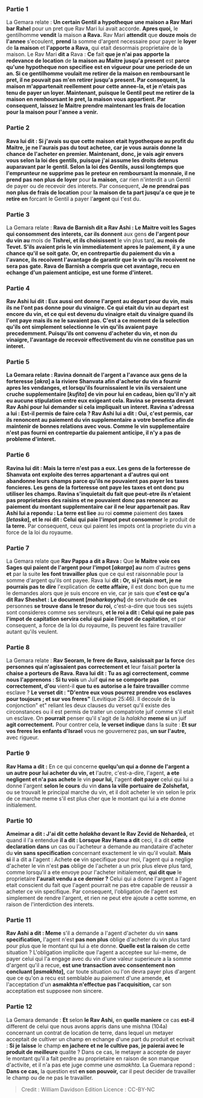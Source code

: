 
### Partie 1
La Gemara relate : <b>Un certain Gentil a hypotheque une maison a Rav Mari bar Rahel</b> pour un pret que Rav Mari lui avait accorde. <b>Apres quoi,</b> le gentilhomme <b>vendit</b> la maison <b>a Rava.</b> Rav Mari <b>attendit</b> que <b>douze mois</b> de <b>l'annee</b> s'ecoulent, <b>prend</b> la somme d'argent necessaire pour payer le <b>loyer</b> de <b>la maison</b> et <b>l'apporte a Rava,</b> qui etait desormais proprietaire de la maison. Le Rav Mari <b>dit a</b> Rava : <b>Ce</b> fait <b>que je n'ai pas apporte la redevance de location</b> de <b>la maison au Maitre jusqu'a present</b> est <b>parce qu'une <b>hypotheque non specifiee</b> est en vigueur pour une periode de <b>un an. Si</b> ce <b>gentilhomme voulait me retirer</b> de la maison en remboursant le pret, <b>il ne pouvait pas m'en retirer</b> jusqu'a present. Par consequent, la maison m'appartenait reellement pour cette annee-la, et je n'etais pas tenu de payer un loyer. Maintenant, puisque le Gentil peut me retirer de la maison en remboursant le pret, la maison vous appartient. Par consequent, <b>laissez le Maitre prendre maintenant les frais de location</b> pour <b>la maison</b> pour l'annee a venir.

### Partie 2
Rava lui <b>dit : Si j'avais su que</b> cette maison <b>etait hypothequee au profit du Maitre, je ne l'aurais pas du tout achetee</b>, car je vous aurais donne la chance de l'acheter en premier. <b>Maintenant,</b> donc, <b>je vais agir envers vous selon la loi</b> des gentils, puisque j'ai assume les droits detenus auparavant par le gentil. Selon la loi des Gentils, <b>aussi longtemps que</b> l'emprunteur <b>ne supprime pas</b> le preteur <b>en</b> remboursant la <b>monnaie,</b> il ne prend pas non plus de loyer</b> pour <b>la maison,</b> car rien n'interdit a un Gentil de payer ou de recevoir des interets. Par consequent, <b>Je ne prendrai pas non plus de frais de location</b> pour <b>la maison de ta part jusqu'a ce que je te retire en</b> forcant le Gentil a payer l'<b>argent</b> qui t'est du.

### Partie 3
La Gemara relate : <b>Rava de Barnish dit a Rav Ashi : Le Maitre voit les Sages qui consomment des interets, car ils donnent</b> aux gens <b>de l'argent pour du vin au</b> mois de <b>Tishrei, et ils choisissent</b> le vin plus tard, <b>au mois de <b>Tevet.</b> S'ils avaient pris le vin immediatement apres le paiement, il y a une chance qu'il se soit gate. Or, en contrepartie du paiement du vin a l'avance, ils recoivent l'avantage de garantir que le vin qu'ils recoivent ne sera pas gate. Rava de Barnish a compris que cet avantage, recu en echange d'un paiement anticipe, est une forme d'interet.

### Partie 4
Rav Ashi lui <b>dit : Eux aussi ont donne</b> l'argent au depart <b>pour du vin,</b> mais <b>ils ne l'ont pas donne</b> <b>pour du vinaigre. Ce qui etait du vin au depart est</b> encore du <b>vin,</b> et <b>ce qui</b> est devenu du <b>vinaigre etait du vinaigre</b> quand ils l'ont paye mais ils ne le savaient pas. <b>C'est a ce moment</b> de la selection <b>qu'ils</b> ont simplement <b>selectionne</b> le vin qu'ils avaient paye precedemment. Puisqu'ils ont convenu d'acheter du vin, et non du vinaigre, l'avantage de recevoir effectivement du vin ne constitue pas un interet.

### Partie 5
La Gemara relate : <b>Ravina donnait de l'argent</b> a l'avance <b>aux gens de la forteresse [<i>akra</i>] a</b> la riviere <b>Shanvata</b> afin d'acheter du vin a fournir apres les vendanges, <b>et</b> lorsqu'ils fournissaient le vin <b>ils versaient une cruche supplementaire [<i>kufita</i>]</b> de vin <b>pour lui</b> en cadeau, bien qu'il n'y ait eu aucune stipulation entre eux exigeant cela. Ravina <b>se presenta devant Rav Ashi</b> pour lui demander si cela impliquait un interet. Ravina <b>s'adressa a lui : Est-il permis</b> de faire cela ? Rav Ashi <b>lui a dit : Oui,</b> c'est permis, car <b>ils renoncent</b> au paiement du vin supplementaire <b>a votre</b> benefice afin de maintenir de bonnes relations avec vous. Comme le vin supplementaire n'est pas fourni en contrepartie du paiement anticipe, il n'y a pas de probleme d'interet.

### Partie 6
Ravina <b>lui dit : Mais la terre n'est pas a eux.</b> Les gens de la forteresse de Shanvata ont exploite des terres appartenant a d'autres qui ont abandonne leurs champs parce qu'ils ne pouvaient pas payer les taxes foncieres. Les gens de la forteresse ont paye les taxes et ont donc pu utiliser les champs. Ravina s'inquietait du fait que peut-etre ils n'etaient pas proprietaires des raisins et ne pouvaient donc pas renoncer au paiement du montant supplementaire car il ne leur appartenait pas. Rav Ashi lui a repondu : La terre est liee</b> au roi <b>comme</b> paiement des <b>taxes [<i>letaska</i>], et le roi dit : Celui qui paie l'impot peut consommer</b> le produit de <b>la terre.</b> Par consequent, ceux qui paient les impots ont la propriete du vin a force de la loi du royaume.

### Partie 7
La Gemara relate que <b>Rav Pappa a dit a Rava :</b> Que <b>le Maitre voie ces Sages qui paient de l'argent pour l'impot [<i>akarga</i>] au</b> nom d'autres <b>gens et</b> par la suite <b>les font travailler plus</b> que ce qui est raisonnable pour la somme d'argent qu'ils ont payee. Rava lui <b>dit : Or, si j'etais mort, je ne pourrais pas te dire</b> l'explication de <b>cette affaire,</b> il est donc bon que tu me le demandes alors que je suis encore en vie, car je sais que <b>c'est ce qu'a dit Rav Sheshet : Le document [<i>moharkayyhu</i>]</b> de servitude <b>de ces</b> personnes <b>se trouve dans le tresor du roi,</b> c'est-a-dire que tous ses sujets sont consideres comme ses serviteurs, <b>et le roi a dit : Celui qui ne paie pas l'impot de capitation servira celui qui paie l'impot de capitation,</b> et par consequent, a force de la loi du royaume, ils peuvent les faire travailler autant qu'ils veulent.

### Partie 8
La Gemara relate : <b>Rav Seoram, le frere de Rava, saisissait par la force</b> des <b>personnes qui n'agissaient pas</b> <b>correctement et</b> leur faisait <b>porter la chaise a porteurs de Rava. Rava lui dit : Tu as agi correctement, comme nous l'apprenons : Si tu vois</b> un Juif <b>qui ne se comporte pas correctement, d'ou</b> vient-il <b>que tu es autorise a le faire travailler</b> comme esclave ? <b>Le verset dit : "D'entre eux vous pourrez prendre vos esclaves pour toujours ; et sur vos freres"</b> (Levitique 25:46). Il decoule de la conjonction" et" reliant les deux clauses du verset qu'il existe des circonstances ou il est permis de traiter un compatriote juif comme s'il etait un esclave. On <b>pourrait</b> penser qu'il s'agit de la <i>halakha</i> <b>meme si</b> un juif <b>agit correctement.</b> Pour contrer cela, <b>le verset indique</b> dans la suite : <b>Et sur vos freres les enfants d'Israel</b> vous ne gouvernerez pas, <b>un sur l'autre,</b> avec rigueur.

### Partie 9
<b>Rav Hama a dit :</b> En ce qui concerne <b>quelqu'un qui a donne de l'argent a un autre pour lui acheter du vin, et</b> l'autre, c'est-a-dire, l'agent, <b>a ete negligent et n'a pas achete</b> le vin <b>pour lui,</b> l'agent <b>doit payer</b> celui qui lui a donne l'argent <b>selon le cours</b> du vin <b>dans la ville portuaire</b> <b>de Zolshefat,</b> ou se trouvait le principal marche du vin, et il doit acheter le vin selon le prix de ce marche meme s'il est plus cher que le montant qui lui a ete donne initialement.

### Partie 10
<b>Ameimar a dit : J'ai dit cette <i>halakha</i> devant le Rav Zevid de Nehardeâ,</b> et quand il l'a entendue <b>il a dit : Lorsque Rav Hama a dit</b> ceci, il a dit <b>cette declaration dans</b> un cas ou l'acheteur a demande au mandataire d'acheter du <b>vin sans specification</b> concernant exactement le vin qu'il voulait. <b>Mais si</b> il a dit a l'agent : Achete <b>ce</b> vin</b> specifique pour moi, l'agent qui a neglige d'acheter le vin n'est <b>pas</b> oblige de l'acheter a un prix plus eleve plus tard, comme lorsqu'il a ete envoye pour l'acheter initialement, <b>qui dit que</b> le proprietaire <b>l'aurait vendu a ce dernier ?</b> Celui qui a donne l'argent a l'agent etait conscient du fait que l'agent pourrait ne pas etre capable de reussir a acheter ce vin specifique. Par consequent, l'obligation de l'agent est simplement de rendre l'argent, et rien ne peut etre ajoute a cette somme, en raison de l'interdiction des interets.

### Partie 11
<b>Rav Ashi a dit : Meme</b> s'il a demande a l'agent d'acheter du vin <b>sans specification,</b> l'agent n'est <b>pas non plus</b> oblige d'acheter du vin plus tard pour plus que le montant qui lui a ete donne. <b>Quelle est la raison</b> de cette situation ? L'obligation implicite que l'agent a acceptee sur lui-meme, de payer celui qui l'a engage avec du vin d'une valeur superieure a la somme d'argent qu'il a recue, <b>est une transaction avec consentement non concluant [<i>asmakhta</i>],</b> car toute situation ou l'on devra payer plus d'argent que ce qu'on a recu est semblable au paiement d'une amende, <b>et</b> l'acceptation d'un <b>asmakhta</i> n'effectue pas l'acquisition,</b> car son acceptation est supposee non sincere.

### Partie 12
La Gemara demande : <b>Et</b> selon <b>le Rav Ashi,</b> en <b>quelle maniere</b> ce cas <b>est-il</b> different de celui que nous avons appris</b> dans une mishna (104a) concernant un contrat de location de terre, dans lequel un metayer acceptait de cultiver un champ en echange d'une part du produit et ecrivait : <b>Si je laisse</b> le champ <b>en jachere et ne le cultive pas</b>, <b>je paierai avec le produit de meilleure</b> qualite ? Dans ce cas, le metayer a accepte de payer le montant qu'il a fait perdre au proprietaire en raison de son manque d'activite, et il n'a pas ete juge comme une <i>asmakhta</i>. La Guemara repond : <b>Dans ce cas,</b> la question est <b>en son pouvoir,</b> car il peut decider de travailler le champ ou de ne pas le travailler.

>Credit : William Davidson Edition
>Licence : CC-BY-NC